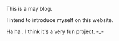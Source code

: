 This is a may blog. 

I intend to introduce myself on this website.

Ha ha . I think it's a very fun project. -_-
